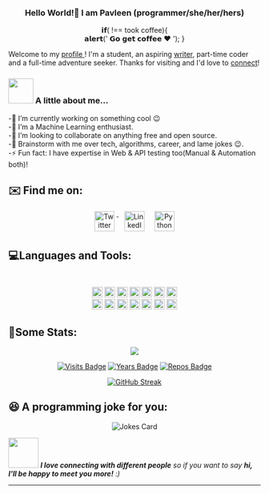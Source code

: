 ### <p align="center"> Hello World!👋 I am Pavleen (programmer/she/her/hers)  </p>
<p align="center"> 𝗶𝗳( !== took coffee){ <br>
𝗮𝗹𝗲𝗿𝘁(' 𝗚𝗼 𝗴𝗲𝘁 𝗰𝗼𝗳𝗳𝗲𝗲 ❤️ ');
} </p>

<p> Welcome to my <a href = "https://pavleen14.github.io/pavleen-kaur/"> profile </a>! I'm a student, an aspiring <a href="https://pavleeeeeen.blogspot.com/">writer</a>, part-time coder and a full-time adventure seeker. Thanks for visiting and I'd love to <a href="https://www.linkedin.com/in/pavleen-kaur-9a23a6185/">connect</a>!</p>

### <img src="https://media.giphy.com/media/VgCDAzcKvsR6OM0uWg/giphy.gif" width="50"> A little about me...  

-🔭 I’m currently working on something cool 😉 <br>
-🌱 I’m a Machine Learning enthusiast. <br>
-👯 I’m looking to collaborate on anything free and open source. <br>
-💬 Brainstorm with me over tech, algorithms, career, and lame jokes 😉.<br>
-⚡ Fun fact: I have expertise in Web & API testing too(Manual & Automation both)!

## ✉️ Find me on:


<p align="center">
 <a href="https://twitter.com/pavleeeeeeen" target="_blank" rel="noopener noreferrer"> <img src="https://cdn.jsdelivr.net/npm/simple-icons@3.13.0/icons/twitter.svg" alt="Twitter" height="40" style="vertical-align:top; margin:4px"> </a>&nbsp
 <a href="https://www.linkedin.com/in/pavleen-kaur-9a23a6185/" target="_blank" rel="noopener noreferrer"> <img src="https://cdn.jsdelivr.net/npm/simple-icons@v3/icons/linkedin.svg" alt="LinkedIn" height="40" style="vertical-align:top; margin:4px"></a> &nbsp
 <a href="mailto:pavleen1128@gmail.com"> <img src="https://cdn.jsdelivr.net/npm/simple-icons@v3/icons/gmail.svg" alt="Python" height="40" style="vertical-align:top; margin:4px"></a>
</p>

## :computer:Languages and Tools: <br><br>

<p align="center">
<a href="https://www.python.org/" title="Python"><img src="https://github.com/get-icon/geticon/raw/master/icons/python.svg" alt="Python" width="21px" height="21px"></a>
<a href="https://www.djangoproject.com/" title="Django"><img src="https://github.com/get-icon/geticon/raw/master/icons/django.svg" alt="Django" width="21px" height="21px"></a>
<a href="https://www.java.com/" title="Java"><img src="https://github.com/get-icon/geticon/raw/master/icons/java.svg" alt="Java" width="21px" height="21px"></a>
<a href="https://en.wikipedia.org/wiki/C_(programming_language)" title="C"><img src="https://github.com/get-icon/geticon/raw/master/icons/c.svg" alt="C" width="21px" height="21px"></a>
<a href="https://isocpp.org/" title="C++"><img src="https://github.com/get-icon/geticon/raw/master/icons/c-plusplus.svg" alt="C++" width="21px" height="21px"></a>
<a href="https://www.postgresql.org/" title="PostgreSQL"><img src="https://github.com/get-icon/geticon/raw/master/icons/postgresql.svg" alt="PostgreSQL" width="21px" height="21px"></a>
<a href="https://dev.mysql.com/" title="MySQL"><img src="https://github.com/get-icon/geticon/raw/master/icons/mysql.svg" alt="MySQL" width="21px" height="21px"></a><br>
<a href="https://www.w3.org/TR/html5/" title="HTML5"><img src="https://github.com/get-icon/geticon/raw/master/icons/html-5.svg" alt="HTML5" width="21px" height="21px"></a>
<a href="https://www.w3.org/TR/CSS/" title="CSS3"><img src="https://github.com/get-icon/geticon/raw/master/icons/css-3.svg" alt="CSS3" width="21px" height="21px"></a>
<a href="https://pandas.pydata.org/" title="pandas"><img src="https://github.com/get-icon/geticon/raw/master/icons/pandas-icon.svg" alt="pandas" width="21px" height="21px"></a>
<a href="https://numpy.org/" title="NumPy"><img src="https://github.com/get-icon/geticon/raw/master/icons/numpy-icon.svg" alt="NumPy" width="21px" height="21px"></a>
<a href="https://code.visualstudio.com/" title="Visual Studio Code"><img src="https://github.com/get-icon/geticon/raw/master/icons/visual-studio-code.svg" alt="Visual Studio Code" width="21px" height="21px"></a>
<a href="https://www.sublimetext.com/" title="Sublime Text"><img src="https://github.com/get-icon/geticon/raw/master/icons/sublime-text.svg" alt="Sublime Text" width="21px" height="21px"></a>
<a href="https://www.firebase.com/" title="Firebase"><img src="https://github.com/get-icon/geticon/raw/master/icons/firebase.svg" alt="Firebase" width="21px" height="21px"></a>
</p>


## :crossed_fingers:Some Stats: <br>

<div align = center>
<img src = "https://github-readme-stats.vercel.app/api?username=pavleen14&show_icons=true&count_private=true&theme=radical">
 
 
[![Visits Badge](https://badges.pufler.dev/visits/pavleen14/pavleen14)](https://badges.pufler.dev) 
[![Years Badge](https://badges.pufler.dev/years/pavleen14)](https://badges.pufler.dev)
[![Repos Badge](https://badges.pufler.dev/repos/pavleen14)](https://badges.pufler.dev)
 
 
 [![GitHub Streak](https://github-readme-streak-stats.herokuapp.com/?user=pavleen14&theme=radical)](https://git.io/streak-stats)


</div> 

## 😆 A programming joke for you: <br>

<div align = center>
 
![Jokes Card](https://readme-jokes.vercel.app/api)



</div>
 
 
<!--
## :zany_face:A programming joke for you: <br>
<p align="center">
HTML
<img src="https://readme-jokes.vercel.app/api" alt="Jokes Card" />
-->
</p>
<!--
<img height="120" alt="Thanks for visiting my profile" width="100%" src="https://raw.githubusercontent.com/BrunnerLivio/brunnerlivio/master/images/marquee.svg" />-->

<img src="https://media.giphy.com/media/LnQjpWaON8nhr21vNW/giphy.gif" width="60"> <em><b>I love connecting with different people</b> so if you want to say <b>hi, I'll be happy to meet you more!</b> :)</em>

---

<!--
**pavleen14/pavleen14** is a ✨ _special_ ✨ repository because its `README.md` (this file) appears on your GitHub profile.

Here are some ideas to get you started:

- 🔭 I’m currently working on ...
- 🌱 I’m currently learning ...
- 👯 I’m looking to collaborate on ...
- 🤔 I’m looking for help with ...
- 💬 Ask me about ...
- 📫 How to reach me: ...
- 😄 Pronouns: ...
- ⚡ Fun fact: ...
-->
